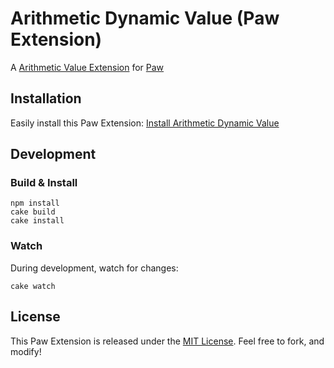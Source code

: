 # Arithmetic Dynamic Value (Paw Extension)

A [Arithmetic Value Extension](https://ssaragi.io/paw/extensions/) for [Paw](http://paw.cloud)

## Installation

Easily install this Paw Extension: [Install Arithmetic Dynamic Value](https://ssaragi.io/paw/extensions/ArithmeticDynamicValue)

## Development

### Build & Install

```shell
npm install
cake build
cake install
```

### Watch

During development, watch for changes:

```shell
cake watch
```

## License

This Paw Extension is released under the [MIT License](LICENSE). Feel free to fork, and modify!
